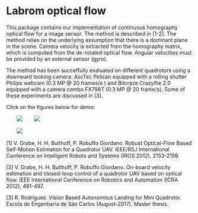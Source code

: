 # Labrom optical flow

This package contains our implementation of continuous homography optical flow for a image sensor. The method is described in [1-2]. The method relies on the underlying assumption that there is a dominant plane in the scene. Camera velocity is extracted from the homography matrix, which is computed from the de-rotated optical flow. Angular velocities must be provided by an external sensor (gyro).

The method has been succeffully evaluated on different quadrotors using a downward looking camera: AscTec Pelican equipped with a rolling shutter Philips webcam (0.3 MP @ 20 frames/s ) and Bitcraze Crazyflie 2.0 equipped with a camera combo FX798T (0.3 MP @ 20 frame/s). Some of these experiments are discussed in [3]. 

Click on the figures below for demo:

&nbsp;&nbsp;&nbsp;&nbsp;&nbsp;&nbsp; [![](https://img.youtube.com/vi/v3DzcVIi7Ec/mqdefault.jpg)](https://www.youtube.com/watch?v=v3DzcVIi7Ec) &nbsp;&nbsp;&nbsp;&nbsp;&nbsp;&nbsp; [![](https://img.youtube.com/vi/UsRK1a4ga04/mqdefault.jpg)](https://youtu.be/UsRK1a4ga04)

&nbsp;&nbsp;&nbsp;&nbsp;&nbsp;&nbsp; [![](https://img.youtube.com/vi/Pd032tr6QTE/mqdefault.jpg)](https://www.youtube.com/watch?v=Pd032tr6QTE)

[1] V. Grabe, H. H. Bulthoff, P. Robuffo Giordano. Robust Optical-Flow Based Self-Motion Estimation for a Quadrotor UAV. IEEE/RSJ International Conference on Intelligent Robots and Systems (IROS 2012), 2153-2159.

[2] V. Grabe, H. H. Bulthoff, P. Robuffo Giordano. On-board velocity estimation and closed-loop control of a quadrotor UAV based on optical flow. IEEE International Conference on Robotics and Automation (ICRA 2012), 491-497.

[3] R. Rodrigues. Vision Based Autonomous Landing for Mini Quadrotor. Escola de Engenharia de São Carlos (August-2017). Master thesis.
